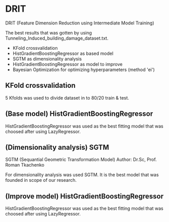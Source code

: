 # DRIT
DRIT (Feature Dimension Reduction using Intermediate Model Training)

The best results that was gotten by using Tunneling_Induced_building_damage_dataset.txt.

- KFold crossvalidation 
- HistGradientBoostingRegressor as based model 
- SGTM as dimensionality analysis
- HistGradientBoostingRegressor as model to improve
- Bayesian Optimization for optimizing hyperparameters (method 'ei')

## KFold crossvalidation

5 Kfolds was used to divide dataset in to 80/20 train & test. 


## (Base model) HistGradientBoostingRegressor  

HistGradientBoostingRegressor was used as the best fitting model that was choosed after using LazyRegressor.


## (Dimensionality analysis) SGTM 

SGTM (Sequantial Geometric Transformation Model)
Author: Dr.Sc, Prof. Roman Tkachenko

For dimensionality analysis was used SGTM. It is the best model that was founded in scope of our research.

## (Improve model) HistGradientBoostingRegressor  

HistGradientBoostingRegressor was used as the best fitting model that was choosed after using LazyRegressor.
